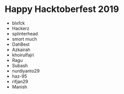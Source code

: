 # Happy Hacktoberfest 2019

- blxfck
- Hackerz
- splinterhead
- smort much
- DahBest
- Azkairah
- khoirulfajri
- Ragu
- Subash
- nurdiyanto29
- haz-95
- rifjan29
- Manish
